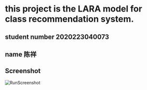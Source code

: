 # this project is the LARA model for class recommendation system.
## student number  2020223040073
## name 陈祥
## Screenshot
![RunScreenshot](https://github.com/thesakura/RecommendationSystem/blob/master/LARA/RunScreenshot.PNG)